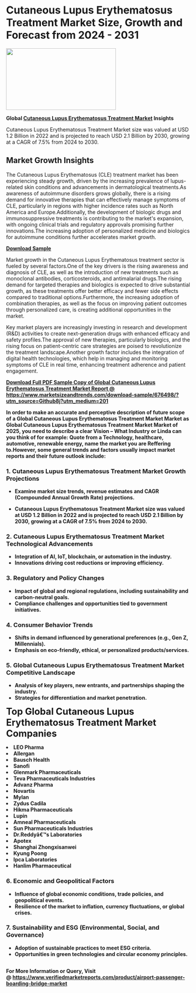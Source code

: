 <H1>Cutaneous Lupus Erythematosus Treatment Market Size, Growth and Forecast from 2024 - 2031</H1><img class="aligncenter size-medium wp-image-584254" src="https://thirdeyenews.in/wp-content/uploads/2024/09/Global-Market-Research-300x168.jpeg" alt="" width="300" height="168" /><p><strong>Global&nbsp;<a href="https://www.marketsizeandtrends.com/download-sample/676498/?utm_source=Github8j?utm_medium=201">Cutaneous Lupus Erythematosus Treatment Market</a> Insights</strong></p><p>Cutaneous Lupus Erythematosus Treatment Market size was valued at USD 1.2 Billion in 2022 and is projected to reach USD 2.1 Billion by 2030, growing at a CAGR of 7.5% from 2024 to 2030.</p><p><h2>Market Growth Insights</h2> <p>The Cutaneous Lupus Erythematosus (CLE) treatment market has been experiencing steady growth, driven by the increasing prevalence of lupus-related skin conditions and advancements in dermatological treatments.As awareness of autoimmune disorders grows globally, there is a rising demand for innovative therapies that can effectively manage symptoms of CLE, particularly in regions with higher incidence rates such as North America and Europe.Additionally, the development of biologic drugs and immunosuppressive treatments is contributing to the market's expansion, with ongoing clinical trials and regulatory approvals promising further innovations.The increasing adoption of personalized medicine and biologics for autoimmune conditions further accelerates market growth.</p> <p><strong><a href="#">Download Sample</a></strong></p> <p>Market growth in the Cutaneous Lupus Erythematosus treatment sector is fueled by several factors.One of the key drivers is the rising awareness and diagnosis of CLE, as well as the introduction of new treatments such as monoclonal antibodies, corticosteroids, and antimalarial drugs.The rising demand for targeted therapies and biologics is expected to drive substantial growth, as these treatments offer better efficacy and fewer side effects compared to traditional options.Furthermore, the increasing adoption of combination therapies, as well as the focus on improving patient outcomes through personalized care, is creating additional opportunities in the market.</p> <p>Key market players are increasingly investing in research and development (R&D) activities to create next-generation drugs with enhanced efficacy and safety profiles.The approval of new therapies, particularly biologics, and the rising focus on patient-centric care strategies are poised to revolutionize the treatment landscape.Another growth factor includes the integration of digital health technologies, which help in managing and monitoring symptoms of CLE in real time, enhancing treatment adherence and patient engagement.</p> <p><strong><a href="#"></p><p><span class=""><strong>Download Full PDF Sample Copy of Global Cutaneous Lupus Erythematosus Treatment Market Report</strong> @ <a href="https://www.marketsizeandtrends.com/download-sample/676498/?utm_source=Github8j?utm_medium=201" target="_blank">https://www.marketsizeandtrends.com/download-sample/676498/?utm_source=Github8j?utm_medium=201</a></span></p><p>In order to make an accurate and perceptive description of future scope of a Global&nbsp;Cutaneous Lupus Erythematosus Treatment Market Market as Global&nbsp;Cutaneous Lupus Erythematosus Treatment Market Market of 2025, you need to describe a clear Vision &ndash; What Industry or Linda can you think of for example: Quote from a Technology, healthcare, automotive, renewable energy, name the market you are Reffering to.However, some general trends and factors usually impact market reports and their future outlook include:</p><h3>1.&nbsp;<strong>Cutaneous Lupus Erythematosus Treatment Market Growth Projections</strong></h3><ul><li>Examine market size trends, revenue estimates and CAGR (Compounded Annual Growth Rate) projections.</li><li><p>Cutaneous Lupus Erythematosus Treatment Market size was valued at USD 1.2 Billion in 2022 and is projected to reach USD 2.1 Billion by 2030, growing at a CAGR of 7.5% from 2024 to 2030.</p></li></ul><h3>2.&nbsp;<strong>Cutaneous Lupus Erythematosus Treatment Market Technological Advancements</strong></h3><ul><li>Integration of AI, IoT, blockchain, or automation in the industry.</li><li>Innovations driving cost reductions or improving efficiency.</li></ul><h3>3.&nbsp;<strong>Regulatory and Policy Changes</strong></h3><ul><li>Impact of global and regional regulations, including sustainability and carbon-neutral goals.</li><li>Compliance challenges and opportunities tied to government initiatives.</li></ul><h3>4.&nbsp;<strong>Consumer Behavior Trends</strong></h3><ul><li>Shifts in demand influenced by generational preferences (e.g., Gen Z, Millennials).</li><li>Emphasis on eco-friendly, ethical, or personalized products/services.</li></ul><h3>5.&nbsp;<strong>Global Cutaneous Lupus Erythematosus Treatment Market Competitive Landscape</strong></h3><ul><li>Analysis of key players, new entrants, and partnerships shaping the industry.</li><li>Strategies for differentiation and market penetration.</li></ul><p data-pm-slice="1 1 []"><span style="color: inherit; font-family: inherit; font-size: 25px;">Top Global Cutaneous Lupus Erythematosus Treatment Market Companies</span></p><div class="" data-test-id=""><p><li>LEO Pharma</li><li> Allergan</li><li> Bausch Health</li><li> Sanofi</li><li> Glenmark Pharmaceuticals</li><li> Teva Pharmaceuticals Industries</li><li> Advanz Pharma</li><li> Novartis</li><li> Mylan</li><li> Zydus Cadila</li><li> Hikma Pharmaceuticals</li><li> Lupin</li><li> Amneal Pharmaceuticals</li><li> Sun Pharmaceuticals Industries</li><li> Dr.Reddyâ€™s Laboratories</li><li> Apotex</li><li> Shanghai Zhongxisanwei</li><li> Kyung Poong</li><li> Ipca Laboratories</li><li> Hanlim Pharmaceutical</li></p></div><h3>6.&nbsp;<strong>Economic and Geopolitical Factors</strong></h3><ul><li>Influence of global economic conditions, trade policies, and geopolitical events.</li><li>Resilience of the market to inflation, currency fluctuations, or global crises.</li></ul><h3>7.&nbsp;<strong>Sustainability and ESG (Environmental, Social, and Governance)</strong></h3><ul><li>Adoption of sustainable practices to meet ESG criteria.</li><li>Opportunities in green technologies and circular economy principles.</li></ul><h2><strong style="font-size: 14px;">For More Information or Query, Visit @&nbsp;</strong><a style="background-color: #ffffff; font-size: 14px;" href="https://www.marketsizeandtrends.com/report/cutaneous-lupus-erythematosus-treatment-market/" target="_blank">https://www.verifiedmarketreports.com/product/airport-passenger-boarding-bridge-market</a></h2>